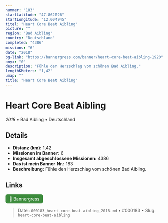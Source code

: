 ```yaml
---
nummer: "183"
startLatitude: "47.862026"
startLongitude: "12.004945"
titel: "Heart Core Beat Aibling"
picture: ""
region: "Bad Aibling"
country: "Deutschland"
completed: "4386"
missions: "6"
date: "2018"
bg-link: "https://bannergress.com/banner/heart-core-beat-aibling-1920"
onyx: "0"
description: "Fühle den Herzschlag vom schönen Bad Aibling."
lengthKMeters: "1,42"
umap: ""
title: "Heart Core Beat Aibling"
---
```

# Heart Core Beat Aibling

*2018* • Bad Aibling • Deutschland



## Details
- **Distanz (km):** 1,42
- **Missionen im Banner:** 6
- **Insgesamt abgeschlossene Missionen:** 4386
- **Das ist mein Banner Nr.:** 183
- **Beschreibung:** Fühle den Herzschlag vom schönen Bad Aibling.


## Links
<div style="margin-top: 0.5em;">
<a href="https://bannergress.com/banner/heart-core-beat-aibling-1920" target="_blank" style="display:inline-block;margin-right:8px;padding:6px 12px;background-color:#3c8b3c;color:white;text-decoration:none;border-radius:6px;">🔗 Bannergress</a>

</div>


> Datei: `000183_heart-core-beat-aibling_2018.md` • #000183 • Slug: `heart-core-beat-aibling`
